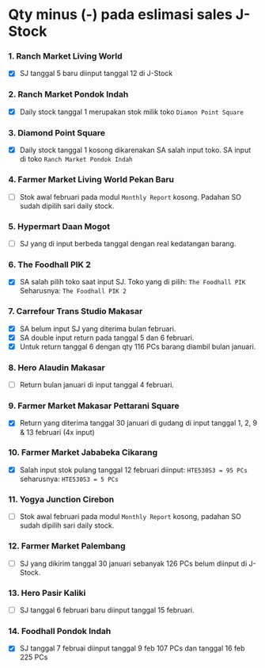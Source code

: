 # Qty minus (-) pada eslimasi sales J-Stock

### 1. Ranch Market Living World
- [X] SJ tanggal 5 baru diinput tanggal 12 di J-Stock

### 2. Ranch Market Pondok Indah
- [x] Daily stock tanggal 1 merupakan stok milik toko `Diamon Point Square`

### 3. Diamond Point Square
- [x] Daily stock tanggal 1 kosong dikarenakan SA salah input toko. SA input di toko `Ranch Market Pondok Indah` 

### 4. Farmer Market Living World Pekan Baru
- [ ] Stok awal februari pada modul `Monthly Report` kosong. Padahan SO sudah dipilih sari daily stock.

### 5. Hypermart Daan Mogot
- [ ] SJ yang di input berbeda tanggal dengan real kedatangan barang.

### 6. The Foodhall PIK 2
- [x] SA salah pilih toko saat input SJ. Toko yang di pilih: `The Foodhall PIK` Seharusnya: `The Foodhall PIK 2`

### 7. Carrefour Trans Studio Makasar
- [X] SA belum input SJ yang diterima bulan februari.
- [x] SA double input return pada tanggal 5 dan 6 februari.
- [X] Untuk return tanggal 6 dengan qty 116 PCs barang diambil bulan januari.

### 8. Hero Alaudin Makasar
- [ ] Return bulan januari di input tanggal 4 februari.

### 9. Farmer Market Makasar Pettarani Square
- [x] Return yang diterima tanggal 30 januari di gudang di input tanggal 1, 2, 9 & 13 februari (4x input)

### 10. Farmer Market Jababeka Cikarang
- [x] Salah input stok pulang tanggal 12 februari diinput: `HTE530S3 = 95 PCs` seharusnya: `HTE530S3 = 5 PCs`

### 11. Yogya Junction Cirebon
- [ ] Stok awal februari pada modul `Monthly Report` kosong, padahan SO sudah dipilih sari daily stock.

### 12. Farmer Market Palembang
- [ ] SJ yang dikirim tanggal 30 januari sebanyak 126 PCs belum diinput di J-Stock.

### 13. Hero Pasir Kaliki
- [ ] SJ tanggal 6 februari baru diinput tanggal 15 februari.

### 14. Foodhall Pondok Indah
- [x] SJ tanggal 7 februai diinput tanggal 9 feb 107 PCs dan tanggal 16 feb 225 PCs
